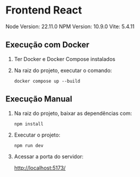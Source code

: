 # Frontend React

Node Version: 22.11.0
NPM Version: 10.9.0
Vite: 5.4.11

## Execução com Docker

1. Ter Docker e Docker Compose instalados

1. Na raiz do projeto, executar o comando:

   `docker compose up --build`

## Execução Manual

1. Na raiz do projeto, baixar as dependências com:

   `npm install`

1. Executar o projeto:

   `npm run dev`

1. Acessar a porta do servidor:

   [http://localhost:5173/](http://localhost:5173/)